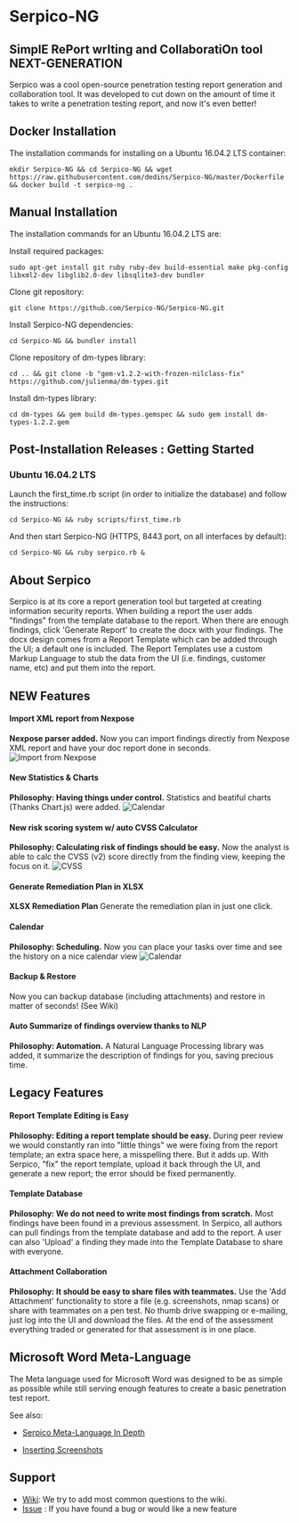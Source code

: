 # Serpico-NG
## SimplE RePort wrIting and CollaboratiOn tool NEXT-GENERATION
Serpico was a cool open-source penetration testing report generation and collaboration tool. It was developed to cut down on the amount of time it takes to write a penetration testing report, and now it's even better!

## Docker Installation

The installation commands for installing on a Ubuntu 16.04.2 LTS container:

```
mkdir Serpico-NG && cd Serpico-NG && wget https://raw.githubusercontent.com/dedins/Serpico-NG/master/Dockerfile && docker build -t serpico-ng .
```


## Manual Installation

The installation commands for an Ubuntu 16.04.2 LTS are:

Install required packages:
```
sudo apt-get install git ruby ruby-dev build-essential make pkg-config libxml2-dev libglib2.0-dev libsqlite3-dev bundler
```

Clone git repository:
```
git clone https://github.com/Serpico-NG/Serpico-NG.git
```

Install Serpico-NG dependencies:
```
cd Serpico-NG && bundler install
```

Clone repository of dm-types library:
```
cd .. && git clone -b "gem-v1.2.2-with-frozen-nilclass-fix" https://github.com/julienma/dm-types.git
```

Install dm-types library:
```
cd dm-types && gem build dm-types.gemspec && sudo gem install dm-types-1.2.2.gem
```

## Post-Installation Releases : Getting Started

### Ubuntu 16.04.2 LTS

Launch the first_time.rb script (in order to initialize the database) and follow the instructions:
```
cd Serpico-NG && ruby scripts/first_time.rb
```

And then start Serpico-NG (HTTPS, 8443 port, on all interfaces by default):
```
cd Serpico-NG && ruby serpico.rb &
```

## About Serpico
Serpico is at its core a report generation tool but targeted at creating information security reports. When building a report the user adds "findings" from the template database to the report. When there are enough findings, click 'Generate Report' to create the docx with your findings. The docx design comes from a Report Template which can be added through the UI; a default one is included. The Report Templates use a custom Markup Language to stub the data from the UI (i.e. findings, customer name, etc) and put them into the report.

## NEW Features
#### Import XML report from Nexpose
**Nexpose parser added.**
Now you can import findings directly from Nexpose XML report and have your doc report done in seconds.
![Import from Nexpose](https://raw.githubusercontent.com/dedins/Serpico-NG/master/docs/images/short-import_from_nexpose.gif)

#### New Statistics & Charts
**Philosophy: Having things under control.**
Statistics and beatiful charts (Thanks Chart.js) were added.
![Calendar](https://raw.githubusercontent.com/dedins/Serpico-NG/master/docs/images/stats.gif)

#### New risk scoring system w/ auto CVSS Calculator
**Philosophy: Calculating risk of findings should be easy.**
Now the analyst is able to calc the CVSS (v2) score directly from the finding view, keeping the focus on it.
![CVSS](https://raw.githubusercontent.com/dedins/Serpico-NG/master/docs/images/cvss.gif)

#### Generate Remediation Plan in XLSX
**XLSX Remediation Plan**
Generate the remediation plan in just one click.

#### Calendar 
**Philosophy: Scheduling.**
Now you can place your tasks over time and see the history on a nice calendar view
![Calendar](https://raw.githubusercontent.com/dedins/Serpico-NG/master/docs/images/calendar.gif)

#### Backup & Restore
Now you can backup database (including attachments) and restore in matter of seconds! (See Wiki)

#### Auto Summarize of findings overview thanks to NLP
**Philosophy: Automation.**
A Natural Language Processing library was added, it summarize the description of findings for you, saving precious time.

## Legacy Features
#### Report Template Editing is Easy
**Philosophy: Editing a report template should be easy.**
During peer review we would constantly ran into "little things" we were fixing from the report template; an extra space here, a misspelling there. But it adds up. With Serpico, "fix" the report template, upload it back through the UI, and generate a new report; the error should be fixed permanently.

#### Template Database
**Philosophy: We do not need to write most findings from scratch.**
Most findings have been found in a previous assessment. In Serpico, all authors can pull findings from the template database and add to the report. A user can also 'Upload' a finding they made into the Template Database to share with everyone.

#### Attachment Collaboration
**Philosophy: It should be easy to share files with teammates.**
Use the 'Add Attachment' functionality to store a file (e.g. screenshots, nmap scans) or share with teammates on a pen test. No thumb drive swapping or e-mailing, just log into the UI and download the files. At the end of the assessment everything traded or generated for that assessment is in one place.


## Microsoft Word Meta-Language
The Meta language used for Microsoft Word was designed to be as simple as possible while still serving enough features to create a basic penetration test report.

See also:

* [Serpico Meta-Language In Depth](https://github.com/dedins/Serpico-NG/wiki/Serpico-NG-Meta-language-In-Depth)

* [Inserting Screenshots](https://github.com/dedins/Serpico-NG/wiki/Inserting-Screenshot)


## Support
* [Wiki](https://github.com/dedins/Serpico-NG/wiki): We try to add most common questions to the wiki.
* [Issue](https://github.com/dedins/Serpico-NG/issues/new) : If you have found a bug or would like a new feature
